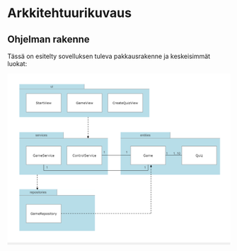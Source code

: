 # Arkkitehtuurikuvaus

## Ohjelman rakenne

Tässä on esitelty sovelluksen tuleva pakkausrakenne ja keskeisimmät luokat:

![Pakkaus- ja luokkarakenne](./kuvat/arkkitehtuuri-pakkaus-luokat.png)